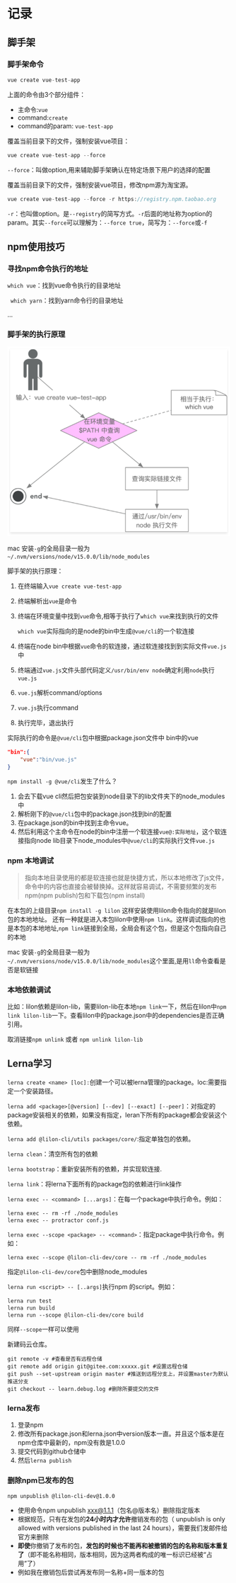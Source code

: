 # 记录
## 脚手架

### 脚手架命令

```js
vue create vue-test-app
```
上面的命令由3个部分组件：

+ 主命令:`vue`
+ command:`create`
+ command的param: `vue-test-app`

覆盖当前目录下的文件，强制安装vue项目：

```js
vue create vue-test-app --force
```

`--force`：叫做option,用来辅助脚手架确认在特定场景下用户的选择的配置

覆盖当前目录下的文件，强制安装vue项目，修改npm源为淘宝源。

```js
vue create vue-test-app --force -r https://registry.npm.taobao.org
```

`-r`：也叫做option。是`--registry`的简写方式。`-r`后面的地址称为option的param。其实`--force`可以理解为：`--force true`，简写为：`--force`或`-f`



## npm使用技巧

### 寻找npm命令执行的地址

`which vue`：找到vue命令执行的目录地址

` which yarn`：找到yarn命令行的目录地址

...

### 脚手架的执行原理

![1](./images/1.png)

mac 安装`-g`的全局目录一般为`~/.nvm/versions/node/v15.0.0/lib/node_modules`

脚手架的执行原理：

1. 在终端输入`vue create vue-test-app`

2. 终端解析出`vue`是命令

3. 终端在环境变量中找到`vue`命令,相等于执行了`which vue`来找到执行的文件

   `which vue`实际指向的是node的bin中生成`@vue/cli`的一个软连接

4. 终端在node bin中根据`vue`命令的软连接，通过软连接找到到实际文件`vue.js`中

5. 终端通过`vue.js`文件头部代码定义`/usr/bin/env node`确定利用`node`执行`vue.js`

6. `vue.js`解析command/options

7. `vue.js`执行command

8. 执行完毕，退出执行

实际执行的命令是`@vue/cli`包中根据package.json文件中 bin中的vue

```json
"bin":{
    "vue":"bin/vue.js"
}
```

`npm install -g @vue/cli`发生了什么？

1. 会去下载vue cli然后把包安装到node目录下的lib文件夹下的node_modules中
2. 解析刚下的`@vue/cli`包中的package.json找到bin的配置
3. 在package.json的bin中找到主命令vue。
4. 然后利用这个主命令在node的bin中注册一个软连接`vue@:实际地址`，这个软连接指向node lib目录下node_modules中`@vue/cli`的实际执行文件`vue.js`



### npm 本地调试

> 指向本地目录使用的都是软连接也就是快捷方式，所以本地修改了js文件，命令中的内容也直接会被替换掉。这样就容易调试，不需要频繁的发布npm(npm publish)包和下载包(npm install)

在本包的上级目录`npm install -g lilon` 这样安装使用lilon命令指向的就是lilon包的本地地址。
还有一种就是进入本包lilon中使用`npm link`。这样调试指向的也是本包的本地地址,`npm link`链接到全局，全局会有这个包，但是这个包指向自己的本地

mac 安装`-g`的全局目录一般为`~/.nvm/versions/node/v15.0.0/lib/node_modules`这个里面,是用`ll`命令查看是否是软链接

### 本地依赖调试

比如：lilon依赖是lilon-lib，需要lilon-lib在本地`npm link`一下，然后在lilon中`npm link lilon-lib`一下。查看lilon中的package.json中的dependencies是否正确引用。

取消链接`npm unlink` 或者 `npm unlink lilon-lib`



## Lerna学习

`lerna create <name> [loc]:`创建一个可以被lerna管理的package。loc:需要指定一个安装路径。

`lerna add <package>[@version] [--dev] [--exact] [--peer]`：对指定的package安装相关的依赖，如果没有指定，leran下所有的package都会安装这个依赖。

`lerna add @lilon-cli/utils packages/core/`:指定单独包的依赖。

`lerna clean`：清空所有包的依赖

`lerna bootstrap`：重新安装所有的依赖，并实现软连接.

`lerna link`：将lerna下面所有的package包的依赖进行link操作

`lerna exec -- <command> [...args]`：在每一个package中执行命令。例如：

```shell
lerna exec -- rm -rf ./node_modules
lerna exec -- protractor conf.js
```

`lerna exec --scope <package> -- <command>`：指定package中执行命令。例如：

```shell
lerna exec --scope @lilon-cli-dev/core -- rm -rf ./node_modules
```

指定`@lilon-cli-dev/core`包中删除node_modules

`lerna run <script> -- [..args]`执行npm 的script。例如：

```shell
lerna run test
lerna run build
lerna run --scope @lilon-cli-dev/core build
```

同样`--scope`一样可以使用

新建码云仓库。

```shell
git remote -v #查看是否有远程仓储
git remote add origin git@gitee.com:xxxxx.git #设置远程仓储
git push --set-upstream origin master #推送到远程分支上，并设置master为默认推送分支
git checkout -- learn.debug.log #删除所要提交的文件

```

### lerna发布

1. 登录npm
2. 修改所有package.json和lerna.json中version版本一直。并且这个版本是在npm仓库中最新的，npm没有救是1.0.0
3. 提交代码到github仓储中
4. 然后`lerna publish`

### 删除npm已发布的包

```shell
npm unpublish @lilon-cli-dev@1.0.0
```

- 使用命令npm unpublish xxx@1.1.1（包名@版本名）删除指定版本
- 根据规范，只有在发包的**24小时内才允许**撤销发布的包（ unpublish is only allowed with versions published in the last 24 hours），需要我们发邮件给官方来删除
- **即使**你撤销了发布的包，**发包的时候也不能再和被撤销的包的名称和版本重复了**（即不能名称相同，版本相同，因为这两者构成的唯一标识已经被“占用”了）
- 例如我在撤销包后尝试再发布同一名称+同一版本的包